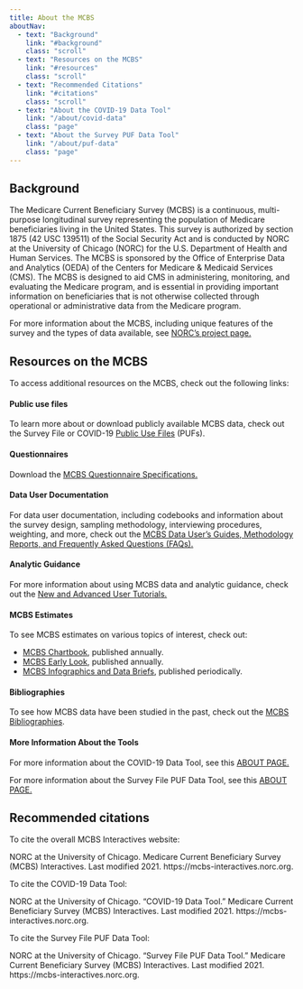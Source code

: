 ```yaml
---
title: About the MCBS
aboutNav:
  - text: "Background"
    link: "#background"
    class: "scroll"
  - text: "Resources on the MCBS"
    link: "#resources"
    class: "scroll"
  - text: "Recommended Citations"
    link: "#citations"
    class: "scroll"
  - text: "About the COVID-19 Data Tool"
    link: "/about/covid-data"
    class: "page"
  - text: "About the Survey PUF Data Tool"
    link: "/about/puf-data"
    class: "page"
---
```


<section id='background'>
  <h2>Background</h2>
  <p>The Medicare Current Beneficiary Survey (MCBS) is a continuous, multi-purpose longitudinal survey representing the population of Medicare beneficiaries living in the United States. This survey is authorized by section 1875 (42 USC 139511) of the Social Security Act and is conducted by NORC at the University of Chicago (NORC) for the U.S. Department of Health and Human Services. The MCBS is sponsored by the Office of Enterprise Data and Analytics (OEDA) of the Centers for Medicare & Medicaid Services (CMS). The MCBS is designed to aid CMS in administering, monitoring, and evaluating the Medicare program, and is essential in providing important information on beneficiaries that is not otherwise collected through operational or administrative data from the Medicare program.</p>
  <p>For more information about the MCBS, including unique features of the survey and the types of data available, see <a href='https://www.norc.org/Research/Projects/Pages/the-medicare-current-beneficiary-survey-.aspx'>NORC’s project page.</a></p>
</section>
<section id='resources'>
  <h2>Resources on the MCBS</h2>
  <p>To access additional resources on the MCBS, check out the following links:</p>
  <div class='about__indent'>
    <h4>Public use files</h4>
    <p>To learn more about or download publicly available MCBS data, check out the Survey File or COVID-19 <a href='https://www.cms.gov/Research-Statistics-Data-and-Systems/Downloadable-Public-Use-Files/MCBS-Public-Use-File'>Public Use Files</a> (PUFs).</p>
  </div>
  <div class='about__indent'>
    <h4>Questionnaires</h4>
    <p>Download the <a href='https://www.cms.gov/Research-Statistics-Data-and-Systems/Research/MCBS/Questionnaires'>MCBS Questionnaire Specifications.</a></p>
  </div>
  <div class='about__indent'>
    <h4>Data User Documentation</h4>
    <p>For data user documentation, including codebooks and information about the survey design, sampling methodology, interviewing procedures, weighting, and more, check out the <a href='https://www.cms.gov/Research-Statistics-Data-and-Systems/Research/MCBS/Codebooks'>MCBS Data User’s Guides, Methodology Reports, and Frequently Asked Questions (FAQs).</a></p>
  </div>
  <div class='about__indent'>
    <h4>Analytic Guidance</h4>
    <p>For more information about using MCBS data and analytic guidance, check out the <a href='https://www.cms.gov/Research-Statistics-Data-and-Systems/Research/MCBS/Data-Briefs'>New and Advanced User Tutorials.</a></p>
  </div>
  <div class='about__indent'>
    <h4>MCBS Estimates</h4>
    <p>To see MCBS estimates on various topics of interest, check out:</p>
    <ul>
      <li><a href='https://www.cms.gov/Research-Statistics-Data-and-Systems/Research/MCBS/Data-Tables'>MCBS Chartbook</a>, published annually.</li>
      <li><a href='https://www.cms.gov/Research-Statistics-Data-and-Systems/Research/MCBS/Data-Briefs'>MCBS Early Look</a>, published annually.</li>
      <li><a href='https://www.cms.gov/Research-Statistics-Data-and-Systems/Research/MCBS/Data-Briefs'>MCBS Infographics and Data Briefs</a>, published periodically.</li>
    </ul>
  </div>
  <div class='about__indent'>
    <h4>Bibliographies</h4>
    <p>To see how MCBS data have been studied in the past, check out the <a href='https://www.cms.gov/Research-Statistics-Data-and-Systems/Research/MCBS/Bibliography'>MCBS Bibliographies</a>.</p>
  </div>
  <div class='about__indent'>
    <h4>More Information About the Tools</h4>
    <p>For more information about the COVID-19 Data Tool, see this <a href='/about/covid-data'>ABOUT PAGE.</a></p>
    <p>For more information about the Survey File PUF Data Tool, see this <a href='/about/puf-data'>ABOUT PAGE.</a></p>
  </div>
</section>
<section id='citations'>
  <h2>Recommended citations</h2>
  <p>To cite the overall MCBS Interactives website:</p>
  <div class='about__indent about__indent--citation'>
    <p>NORC at the University of Chicago. Medicare Current Beneficiary Survey (MCBS) Interactives. Last modified 2021. https://mcbs-interactives.norc.org.</p>
  </div>
  <p>To cite the COVID-19 Data Tool:</p>
  <div class='about__indent about__indent--citation'>
    <p>NORC at the University of Chicago. “COVID-19 Data Tool.” Medicare Current Beneficiary Survey (MCBS) Interactives. Last modified 2021. https://mcbs-interactives.norc.org.</p>
  </div>
  <p>To cite the Survey File PUF Data Tool:</p>
  <div class='about__indent about__indent--citation'>
    <p>NORC at the University of Chicago. “Survey File PUF Data Tool.” Medicare Current Beneficiary Survey (MCBS) Interactives. Last modified 2021. https://mcbs-interactives.norc.org.</p>
  </div>
</section>
